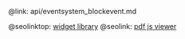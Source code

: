 @link: api/eventsystem_blockevent.md

@seolinktop: [widget library](https://webix.com)
@seolink: [pdf js viewer](https://webix.com/widget/html5_pdf_viewer/)